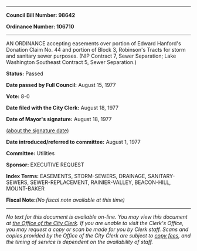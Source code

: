 

********

**Council Bill Number: 98642**
   
**Ordinance Number: 106710**
********

 AN ORDINANCE accepting easements over portion of Edward Hanford's Donation Claim No. 44 and portion of Block 3, Robinson's Tracts for storm and sanitary sewer purposes. (NIP Contract 7, Sewer Separation; Lake Washington Southeast Contract 5, Sewer Separation.)

**Status:** Passed
   
**Date passed by Full Council:** August 15, 1977
   
**Vote:** 8-0
   
**Date filed with the City Clerk:** August 18, 1977
   
**Date of Mayor's signature:** August 18, 1977
   
[(about the signature date)](/~public/approvaldate.htm)
   
   
   
**Date introduced/referred to committee:** August 1, 1977
   
**Committee:** Utilities
   
**Sponsor:** EXECUTIVE REQUEST
   
   
**Index Terms:** EASEMENTS, STORM-SEWERS, DRAINAGE, SANITARY-SEWERS, SEWER-REPLACEMENT, RAINIER-VALLEY, BEACON-HILL, MOUNT-BAKER

**Fiscal Note:**_(No fiscal note available at this time)_
********

_No text for this document is available on-line. You may view this document at [the Office of the City Clerk](http://www.seattle.gov/leg/clerk/contactUs.htm). If you are unable to visit the Clerk's Office, you may request a copy or scan be made for you by Clerk staff. Scans and copies provided by the Office of the City Clerk are subject to [copy fees](http://clerk.seattle.gov/~public/clerkfees.htm), and the timing of service is dependent on the availability of staff._

